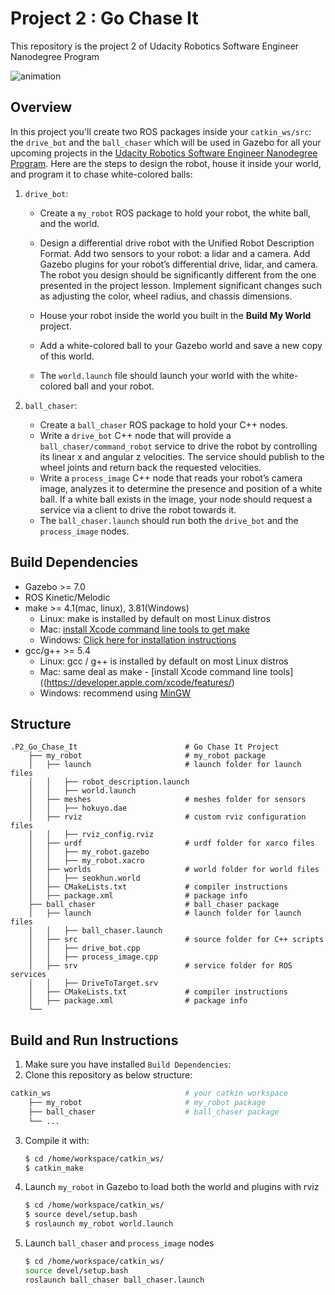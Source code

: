 # Project 2 : Go Chase It
This repository is the project 2 of Udacity Robotics Software Engineer Nanodegree Program

![animation](https://user-images.githubusercontent.com/73100569/138605973-d4f12253-0b6e-4be0-829f-19d049c57b90.gif)

## Overview

In this project you'll create two ROS packages inside your `catkin_ws/src`: the `drive_bot` and the `ball_chaser` which will be used in Gazebo for all your upcoming projects in the [Udacity Robotics Software Engineer Nanodegree Program](https://www.udacity.com/course/robotics-software-engineer--nd209). Here are the steps to design the robot, house it inside your world, and program it to chase white-colored balls:  
1. `drive_bot`:  
   * Create a `my_robot` ROS package to hold your robot, the white ball, and the world.
   * Design a differential drive robot with the Unified Robot Description Format. Add two sensors to your robot: a lidar and a camera. Add Gazebo plugins for your robot’s differential drive, lidar, and camera. The robot you design should be significantly different from the one presented in the project lesson. Implement significant changes such as adjusting the color, wheel radius, and chassis dimensions. 
  
   * House your robot inside the world you built in the **Build My World** project.
   * Add a white-colored ball to your Gazebo world and save a new copy of this world.
   * The `world.launch` file should launch your world with the white-colored ball and your robot.
  
2. `ball_chaser`:
   * Create a `ball_chaser` ROS package to hold your C++ nodes.
   * Write a `drive_bot` C++ node that will provide a `ball_chaser/command_robot` service to drive the robot by controlling its linear x and angular z velocities. The service should publish to the wheel joints and return back the requested velocities.
   * Write a `process_image` C++ node that reads your robot’s camera image, analyzes it to determine the presence and position of a white ball. If a white ball exists in the image, your node should request a service via a client to drive the robot towards it.
   * The `ball_chaser.launch` should run both the `drive_bot` and the `process_image` nodes.  

## Build Dependencies  
* Gazebo >= 7.0  
* ROS Kinetic/Melodic  
* make >= 4.1(mac, linux), 3.81(Windows)
  * Linux: make is installed by default on most Linux distros
  * Mac: [install Xcode command line tools to get make](https://developer.apple.com/xcode/features/)
  * Windows: [Click here for installation instructions](http://gnuwin32.sourceforge.net/packages/make.htm)
* gcc/g++ >= 5.4
  * Linux: gcc / g++ is installed by default on most Linux distros
  * Mac: same deal as make - [install Xcode command line tools]((https://developer.apple.com/xcode/features/)
  * Windows: recommend using [MinGW](http://www.mingw.org/)

## Structure
```
.P2_Go_Chase_It                        # Go Chase It Project
    ├── my_robot                       # my_robot package                   
    │   ├── launch                     # launch folder for launch files   
    │   │   ├── robot_description.launch
    │   │   ├── world.launch
    │   ├── meshes                     # meshes folder for sensors
    │   │   ├── hokuyo.dae
    │   ├── rviz                       # custom rviz configuration files
    │   │   ├── rviz_config.rviz
    │   ├── urdf                       # urdf folder for xarco files
    │   │   ├── my_robot.gazebo
    │   │   ├── my_robot.xacro
    │   ├── worlds                     # world folder for world files
    │   │   ├── seokhun.world
    │   ├── CMakeLists.txt             # compiler instructions
    │   ├── package.xml                # package info
    ├── ball_chaser                    # ball_chaser package                   
    │   ├── launch                     # launch folder for launch files   
    │   │   ├── ball_chaser.launch
    │   ├── src                        # source folder for C++ scripts
    │   │   ├── drive_bot.cpp
    │   │   ├── process_image.cpp
    │   ├── srv                        # service folder for ROS services
    │   │   ├── DriveToTarget.srv
    │   ├── CMakeLists.txt             # compiler instructions
    │   ├── package.xml                # package info                  
    └──
```

## Build and Run Instructions
1. Make sure you have installed `Build Dependencies`:
2. Clone this repository as below structure:
  ```bash
  catkin_ws                              # your catkin workspace
      ├── my_robot                       # my_robot package                   
      ├── ball_chaser                    # ball_chaser package           
      └── ...
  ```
3. Compile it with:
   ```bash
   $ cd /home/workspace/catkin_ws/
   $ catkin_make
   ```
4. Launch `my_robot` in Gazebo to load both the world and plugins with rviz
   ```bash
   $ cd /home/workspace/catkin_ws/
   $ source devel/setup.bash
   $ roslaunch my_robot world.launch
   ```
5. Launch `ball_chaser` and `process_image` nodes
   ```bash
   $ cd /home/workspace/catkin_ws/
   source devel/setup.bash
   roslaunch ball_chaser ball_chaser.launch
   ```
